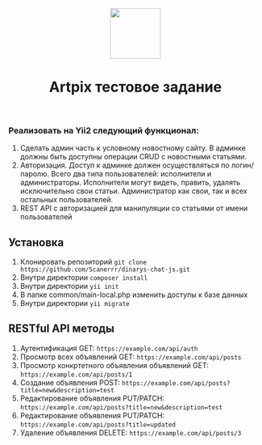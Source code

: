 <p align="center">
    <a href="https://github.com/yiisoft" target="_blank">
        <img src="https://avatars0.githubusercontent.com/u/993323" height="100px">
    </a>
    <h1 align="center">Artpix тестовое задание</h1>
    <br>
</p>
<h3>Реализовать на Yii2 следующий функционал:</h3>

<ol>
    <li>Сделать админ часть к условному новостному сайту. В админке должны быть доступны операции CRUD с новостными статьями.</li> 
    <li>Авторизация. Доступ к админке должен осуществляться по логин/паролю. Всего два типа пользователей: исполнители и администраторы. Исполнители могут видеть, править, удалять исключительно свои статьи. Администратор как свои, так и всех остальных пользователей.</li> 
    <li>REST API с авторизацией для манипуляции со статьями от имени пользователей</li>
</ol>

<h2>Установка</h2>
<ol>
    <li>Клонировать репозиторий <code>git clone https://github.com/Scanerrr/dinarys-chat-js.git</code></li>
    <li>Внутри директории <code>composer install</code></li>
    <li>Внутри директории <code>yii init</code></li>
    <li>В папке common/main-local.php изменить доступы к базе данных</li>
    <li>Внутри директории <code>yii migrate</code></li>
</ol>

<h2>RESTful API методы</h2>
<ol>
    <li>Аутентификация GET: <code>https://example.com/api/auth</code>
    <li>Просмотр всех объявлений GET: <code>https://example.com/api/posts</code></li>
    <li>Просмотр конкртетного объявления объявлений GET: <code>https://example.com/api/posts/1</code></li>
    <li>Создание объявления POST: <code>https://example.com/api/posts?title=new&description=test</code></li>
    <li>Редактирование объявления PUT/PATCH: <code>https://example.com/api/posts?title=new&description=test</code></li>
    <li>Редактирование объявления PUT/PATCH: <code>https://example.com/api/posts?title=updated</code></li>
    <li>Удаление объявления DELETE: <code>https://example.com/api/posts/3</code></li>
</ol>